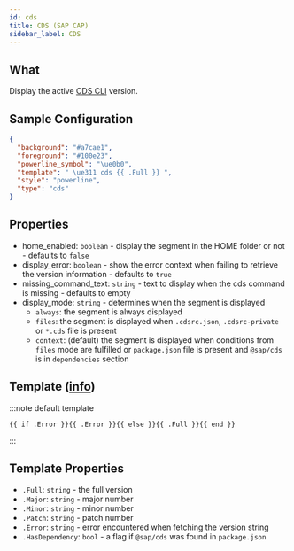 ```yaml
---
id: cds
title: CDS (SAP CAP)
sidebar_label: CDS
---
```


## What

Display the active [CDS CLI][sap-cap-cds] version.

## Sample Configuration

```json
{
  "background": "#a7cae1",
  "foreground": "#100e23",
  "powerline_symbol": "\ue0b0",
  "template": " \ue311 cds {{ .Full }} ",
  "style": "powerline",
  "type": "cds"
}
```

## Properties

- home_enabled: `boolean` - display the segment in the HOME folder or not - defaults to `false`
- display_error: `boolean` - show the error context when failing to retrieve the version information - defaults to `true`
- missing_command_text: `string` - text to display when the cds command is missing - defaults to empty
- display_mode: `string` - determines when the segment is displayed
  - `always`: the segment is always displayed
  - `files`: the segment is displayed when `.cdsrc.json`, `.cdsrc-private` or `*.cds` file is present
  - `context`: (default) the segment is displayed when conditions from `files` mode are fulfilled or
    `package.json` file is present and `@sap/cds` is in `dependencies` section

## Template ([info][templates])

:::note default template

```template
{{ if .Error }}{{ .Error }}{{ else }}{{ .Full }}{{ end }}
```

:::

## Template Properties

- `.Full`: `string` - the full version
- `.Major`: `string` - major number
- `.Minor`: `string` - minor number
- `.Patch`: `string` - patch number
- `.Error`: `string` - error encountered when fetching the version string
- `.HasDependency`: `bool` - a flag if `@sap/cds` was found in `package.json`

[templates]: /docs/configuration/templates
[sap-cap-cds]: https://cap.cloud.sap/docs/tools/#command-line-interface-cli
